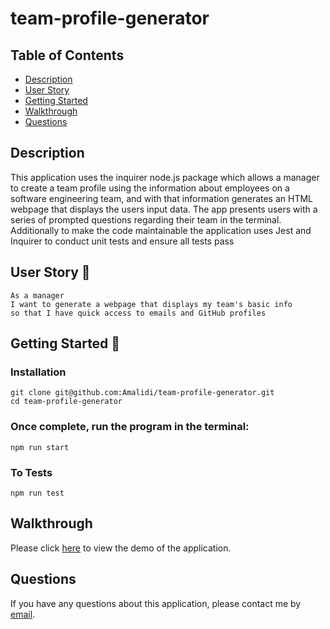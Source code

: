 # team-profile-generator

## Table of Contents

- [Description](#description)
- [User Story](#user-story-🧍)
- [Getting Started](#getting-started-🚀)
- [Walkthrough](#walkthrough)
- [Questions](#questions)

## Description

This application uses the inquirer node.js package which allows a manager to create a team profile using the information about employees on a software engineering team, and with that information generates an HTML webpage that displays the users input data. The app presents users with a series of prompted questions regarding their team in the terminal.
Additionally to make the code maintainable the application uses Jest and Inquirer to conduct unit tests and ensure all tests pass

## User Story 🧍

```
As a manager
I want to generate a webpage that displays my team's basic info
so that I have quick access to emails and GitHub profiles

```

## Getting Started 🚀

### Installation

```
git clone git@github.com:Amalidi/team-profile-generator.git
cd team-profile-generator
```

### Once complete, run the program in the terminal:

```
npm run start
```

### To Tests

```
npm run test
```

## Walkthrough

Please click [here]() to view the demo of the application.

## Questions

If you have any questions about this application, please contact me by [email](mailto:A.idi12@outlook.com).
